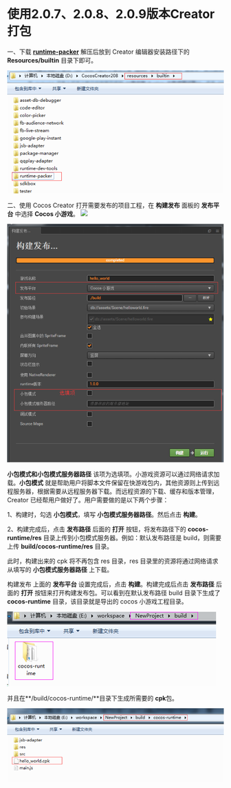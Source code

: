 # 使用2.0.7、2.0.8、2.0.9版本Creator打包

一、下载 [**runtime-packer**](https://all.res-gamebox.cocos.com/res/runtime-pack_2.0.7~2.0.9.zip) 解压后放到 Creator 编辑器安装路径下的 **Resources/builtin** 目录下即可。

![](../../../.gitbook/assets/assets_-lzxyndjhcxfe77kp56s_-l_c3mfrvdb4jmgoqxit_-l_c90w8ljiztpwwwheq_runtime-packer-path.jpg)

二、使用 Cocos Creator 打开需要发布的项目工程，在 **构建发布** 面板的 **发布平台** 中选择 **Cocos 小游戏**。 ![](https://github.com/guo-meng/gamebox-global-doc/tree/1d64fde0089a5a5c69bfbb96788c7d7c66ce64ef/you-xi-jie-ru-wen-dang/da-bao-shuo-ming/xiao-you-xi-da-bao/media/build_cpk.jpg)

![](../../../.gitbook/assets/assets_-lzxyndjhcxfe77kp56s_-l_c95qqprkh_v0ug_vw_-l_c9rrltnmohvqqa6im_build_cpk.jpg)

**小包模式和小包模式服务器路径** 该项为选填项。小游戏资源可以通过网络请求加载。**小包模式** 就是帮助用户将脚本文件保留在快游戏包内，其他资源则上传到远程服务器，根据需要从远程服务器下载。而远程资源的下载、缓存和版本管理，Creator 已经帮用户做好了。用户需要做的是以下两个步骤：

1、构建时，勾选 **小包模式**，填写 **小包模式服务器路径**。然后点击 **构建**。

2、构建完成后，点击 **发布路径** 后面的 **打开** 按钮，将发布路径下的 **cocos-runtime/res** 目录上传到小包模式服务器。例如：默认发布路径是 build，则需要上传 **build/cocos-runtime/res** 目录。

此时，构建出来的 cpk 将不再包含 res 目录，res 目录里的资源将通过网络请求从填写的 **小包模式服务器路径** 上下载。

构建发布 上面的 **发布平台** 设置完成后，点击 **构建**。构建完成后点击 **发布路径** 后面的 **打开** 按钮来打开构建发布包。可以看到在默认发布路径 build 目录下生成了 **cocos-runtime** 目录，该目录就是导出的 cocos 小游戏工程目录。

![](../../../.gitbook/assets/assets_-lzxyndjhcxfe77kp56s_-l_c95qqprkh_v0ug_vw_-l_c9lcol-_o_wujmuep_build_cocos-runtime.jpg)

并且在**/build/cocos-runtime/**目录下生成所需要的 **cpk**包。

![](../../../.gitbook/assets/assets_-lzxyndjhcxfe77kp56s_-l_c95qqprkh_v0ug_vw_-l_ca4gaadfttyseaiic_build_cpk_path.jpg)

